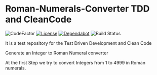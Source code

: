 # Roman-Numerals-Converter TDD and CleanCode

![CodeFactor](https://img.shields.io/badge/JAVA-13-blue)
[![License](http://img.shields.io/:license-mit-blue.svg)](https://github.com/fh-erfurt/RentATool/blob/master/LICENSE)
[![Dependabot](https://badgen.net/badge/Dependabot/enabled/green?icon=dependabot)](https://dependabot.com/)
![Build Status](https://github.com/darthkali/Roman-Numerals-Converter_TDD_CleanCode/workflows/RomanNumeralConverter/badge.svg)


It is a test repository for the Test Driven Development and Clean Code


Generate an Integer to Roman Numeral converter

At the first Step we try to convert Integers from 1 to 4999 in Roman numerals.
